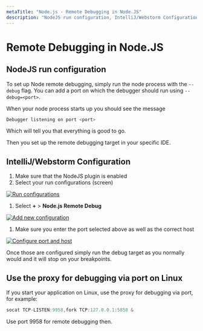 ```yaml
---
metaTitle: "Node.js - Remote Debugging in Node.JS"
description: "NodeJS run configuration, IntelliJ/Webstorm Configuration, Use the proxy for debugging via port on Linux"
---
```


# Remote Debugging in Node.JS



## NodeJS run configuration


To set up Node remote debugging, simply run the node process with the `--debug` flag. You can add a port on which the debugger should run using `--debug=<port>`.

When your node process starts up you should see the message

```js
Debugger listening on port <port>

```

Which will tell you that everything is good to go.

Then you set up the remote debugging target in your specific IDE.



## IntelliJ/Webstorm Configuration


1. Make sure that the NodeJS plugin is enabled
1. Select your run configurations (screen)

[<img src="http://i.stack.imgur.com/74hst.png" alt="Run configurations" />](http://i.stack.imgur.com/74hst.png)

1. Select **+** > **Node.js Remote Debug**

[<img src="http://i.stack.imgur.com/MVlrq.png" alt="Add new configuration" />](http://i.stack.imgur.com/MVlrq.png)

1. Make sure you enter the port selected above as well as the correct host

[<img src="http://i.stack.imgur.com/x7Hbu.png" alt="Configure port and host" />](http://i.stack.imgur.com/x7Hbu.png)

Once those are configured simply run the debug target as you normally would and it will stop on your breakpoints.



## Use the proxy for debugging via port on Linux


If you start your application on Linux, use the proxy for debugging via port, for example:

```js
socat TCP-LISTEN:9958,fork TCP:127.0.0.1:5858 &

```

Use port 9958 for remote debugging then.

